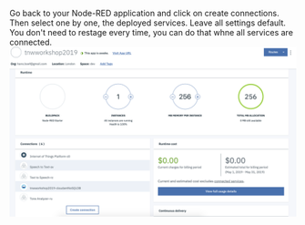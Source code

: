 Go back to your Node-RED application and click on create connections. Then select one by one, the deployed services. Leave all settings default. You don't need to restage every time, you can do that whne all services are connected.
![](../img/connect.png)
